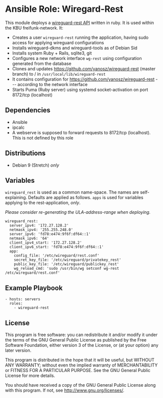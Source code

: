 # Ansible Role: Wiregard-Rest

This module deploys a [wireguard-rest API](https://github.com/yanosz/wireguard-rest)  written in ruby. It is used within the KBU freifunk-network. It:

- Creates a user `wireguard-rest` running the application, having sudo access for applying wireguard configurations
- Installs wireguard-dkms and wireguard-tools as of Debian Sid
- Installs system Ruby + Rails, sqlite3, git
- Configures a new network interface `wg-rest` using configuration generated from the database
- Clones and updates https://github.com/yanosz/wireguard-rest (master branch) to / in `/usr/local/lib/wireguard-rest`
- It contains configuration for https://github.com/yanosz/wireguard-rest --- according to the network interface
- Starts Puma (Ruby server) using systemd socket-activation on port 8172/tcp (localhost)

## Dependencies

* Ansible
* ipcalc
* A webserve is supposed to forward requests to 8172/tcp (localhost). This is not defined by this role

## Distributions

* Debian 9 (Stretch) *only*

## Variables
`wireguard_rest` is used as a common name-space. The names are self-explaining.
Defaults are applied as follows. `apps` is used for variables applying to the rest-application, *only*.

*Please consider re-generating the ULA-address-range when deploying.*

```
wireguard_rest:         
  server_ipv4: '172.27.128.2'
  netmask_ipv4: '255.255.248.0'
  server_ipv6: 'fd78:e474:9f6f:df64::1'
  netmask_ipv6: '64'
  client_ipv4_start: '172.27.128.2'
  client_ipv6_start: 'fd78:e474:9f6f:df64::1'
  app:
    config_file: '/etc/wireguard/rest.conf'
    secret_key_file: '/etc/wireguard/privatekey_rest'
    public_key_file: '/etc/wireguard/publickey_rest'
    wg_reload_cmd: 'sudo /usr/bin/wg setconf wg-rest /etc/wireguard/rest.conf'
```

## Example Playbook

```
- hosts: servers
  roles:
    - wireguard-rest
```

## License

This program is free software: you can redistribute it and/or modify
it under the terms of the GNU General Public License as published by
the Free Software Foundation, either version 3 of the License, or
(at your option) any later version.

This program is distributed in the hope that it will be useful,
but WITHOUT ANY WARRANTY; without even the implied warranty of
MERCHANTABILITY or FITNESS FOR A PARTICULAR PURPOSE.  See the
GNU General Public License for more details.

You should have received a copy of the GNU General Public License
along with this program.  If not, see <http://www.gnu.org/licenses/>.
